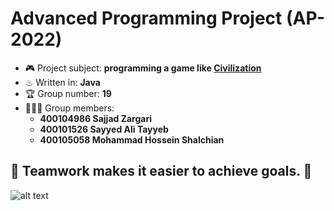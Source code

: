 # Advanced Programming Project (AP-2022)
- 🎮 Project subject: **programming a game like [Civilization](https://www.google.com/search?client=firefox-b-d&q=civilization)**
- ♨ Written in: **Java**
- 🏆 Group number: **19**
- 👨🏻‍💻 Group members:
  - **400104986 Sajjad Zargari**
  - **400101526 Sayyed Ali Tayyeb**
  - **400105058 Mohammad Hossein Shalchian**
    
💯 Teamwork makes it easier to achieve goals. 💯
---
![alt text](https://i.pinimg.com/originals/75/d0/09/75d00916fbefc89fe725d0257fa205db.gif)




